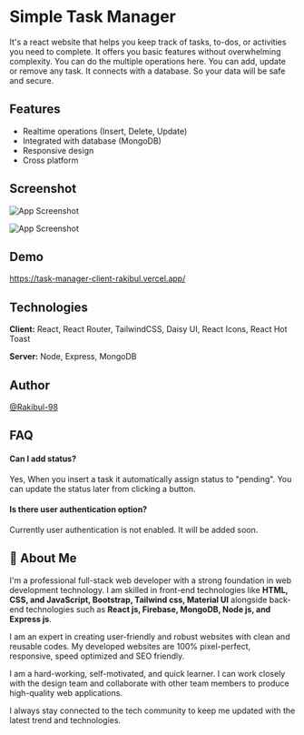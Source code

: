 
# Simple Task Manager

It's a react website that helps you keep track of tasks, to-dos, or activities you need to complete. It offers you basic features without overwhelming complexity. You can do the multiple operations here. You can add, update or remove any task. It connects with a database. So your data will be safe and secure.


## Features

- Realtime operations (Insert, Delete, Update)
- Integrated with database (MongoDB)
- Responsive design
- Cross platform


## Screenshot

![App Screenshot](https://i.ibb.co/7VrX7tx/task-manager-1.png)

![App Screenshot](https://i.ibb.co/5vYmDRN/task-manager-2.png)


## Demo

https://task-manager-client-rakibul.vercel.app/


## Technologies

**Client:** React, React Router, TailwindCSS, Daisy UI, React Icons, React Hot Toast

**Server:** Node, Express, MongoDB


## Author

[@Rakibul-98](https://github.com/Rakibul-98)


## FAQ

#### Can I add status?

Yes, When you insert a task it automatically assign status to "pending". You can update the status later from clicking a button.

#### Is there user authentication option?

Currently user authentication is not enabled. It will be added soon.


## 🚀 About Me
I'm a professional full-stack web developer with a strong foundation in web development technology. I am skilled in front-end technologies like **HTML, CSS, and JavaScript, Bootstrap, Tailwind css, Material UI** alongside back-end technologies such as **React js, Firebase, MongoDB, Node js, and Express js**.

I am an expert in creating user-friendly and robust websites with clean and reusable codes. My developed websites are 100% pixel-perfect, responsive, speed optimized and SEO friendly.

I am a hard-working, self-motivated, and quick learner. I can work closely with the design team and collaborate with other team members to produce high-quality web applications.

I always stay connected to the tech community to keep me updated with the latest trend and technologies.